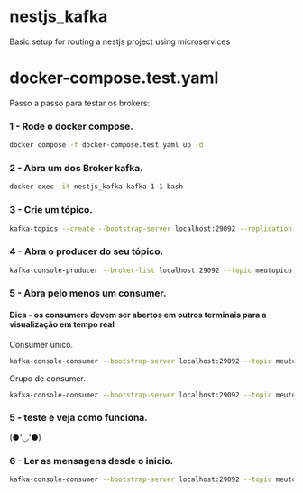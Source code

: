 # nestjs_kafka
Basic setup for routing a nestjs project using microservices


# docker-compose.test.yaml
Passo a passo para testar os brokers:

### 1 - Rode o docker compose.
```bash
docker compose -f docker-compose.test.yaml up -d
```
### 2 - Abra um dos Broker kafka.
```bash
docker exec -it nestjs_kafka-kafka-1-1 bash
```
### 3 - Crie um tópico.
```bash
kafka-topics --create --bootstrap-server localhost:29092 --replication-factor 3 --partitions 3 --topic meutopico
```

### 4 - Abra o producer do seu tópico.
```bash
kafka-console-producer --broker-list localhost:29092 --topic meutopico
```

### 5 - Abra pelo menos um consumer.
#### Dica - os consumers devem ser abertos em outros terminais para a visualização em tempo real 
Consumer único.
```bash
kafka-console-consumer --bootstrap-server localhost:29092 --topic meutopico
```

Grupo de consumer.
```bash
kafka-console-consumer --bootstrap-server localhost:29092 --topic meutopico --from-beginning --group a
```

### 5 - teste e veja como funciona.
(●'◡'●)

### 6 - Ler as mensagens desde o inicio.
```bash
kafka-console-consumer --bootstrap-server localhost:29092 --topic meutopico --from-beginning
```